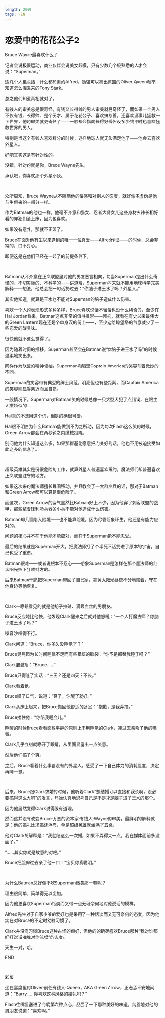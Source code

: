 ```yaml
---
length: 2069
tags: FIN
---
```


# 恋爱中的花花公子2

Bruce Wayne最喜欢什么？

记者会说极限运动，商业伙伴会说美女超模，只有少数几个极熟悉的人才会说：“Superman。”

这几个人里包括：什么都知道的Alfred，勉强可以猜出原因的Oliver Queen和不知道怎么混进来的Tony Stark。

总之他们知道真相就对了。

有钱人的审美总是很奇怪，有钱又长得帅的男人审美就更奇怪了，而如果一个男人不仅有钱、长得帅、是个天才、属于花花公子、喜欢搞慈善，还喜欢没事儿拯救一下世界，他的审美就更奇怪了——一般都会指向长得好看但没多少钱平时也喜欢拯救世界的男人。

特别是当这个有钱人喜欢精分的时候，这样地球人就无法满足他了——他会去喜欢外星人。

好吧其实这是有针对性的。

没错，针对的就是你，Bruce Wayne先生。

承认吧，你喜欢那个外星小伙。

<br>

众所周知，Bruce Wayne从不隐瞒他的情感和对别人的态度，就好像不虚伪是他与生俱来的一部分一样。

作为Batman的他也一样，他毫不介意和猫女、忍者大师女儿这些身材火辣长相好看的罪犯们滚上床，因为他喜欢。

如果没有意外，那就不正常了。

Bruce在面对他有生以来遇到的唯一一位真爱——Alfred作证——的时候，总会非常的，口不对心。

即便这是在他们已经在一起了的前提条件下。

<br>

Batman从不介意在正义联盟里对他的男友恶言相向，每当Superman提出什么奇怪的、不切实际的、不科学的——讲道理，Superman本来就不能用地球科学完美解释——想法，他总会把一句话扔过去：“你脑子进王水了吗？外星人。”

其实他知道，就算是王水也不能对Superman的脑子造成什么伤害。

喜欢一个人的表现形式多种多样，Bruce喜欢说话不留情也没什么稀奇的，至少在Hal Jordan看来，Batman这点非常的值得推崇——拜托，就看在有史以来最伟大的Green Lantern现在还是个单身汉的份上——，至少这给瞭望塔的气息减少了一些恋爱的酸臭味。

很快他就不这么觉得了。

因为随着时间的推移，Superman甚至会在Batman说“你脑子进王水了吗”的时候温柔地笑出来。

同样作为联盟的精神领袖，Superman和隔壁Captain America的笑容有着微妙的不同。

Superman的笑容带有典型的绅士风范，明亮但也有些距离，而Captain America的笑容则显得亲近而且自然。

一般情况下。Superman对Batman笑的时候总像一只大型犬犯了点错误，在跟主人撒娇似的……

Hal真的不想用这个词，但是的确很可爱。

Hal很不明白为什么Batman能做到不为之所动，因为每次Flash这么笑的时候，Green Arrow都会在两秒钟之内缴械投降。

别问他为什么知道这么多，如果那群基佬愿意把门关好的话，他也不用被迫接受如此之多的信息了。

<br>

超级英雄其实是份很危险的工作，就算外星人普遍喜欢纽约，魔法师们却普遍喜欢正义联盟驻守的地方。

如果这次来的魔法师擅长瞬间移动，并且教会了一大群小兵的话，那对于Batman和Green Arrow都可以算是很危险了。

而这次，Green Arrow的运气显然比Batman好上不少，因为他穿了刺客联盟的战甲，那些拿着锋利冷兵器的小兵不能对他造成什么伤害。

Batman却几番陷入险境——也不能算险境，因为尽管险象环生，他还是有能力应对的。

问题的核心并不在于他能不能应对，而在于Superman能不能忍受。

最后的结果就是Superman开大，把魔法师打了个半死不活扔进了原本的宇宙，自己也受了重伤。

Batman很难——或者说根本不忍心——想象Superman是怎样在那个魔法师的红太阳光照下打败对方的。

后来Batman干脆把Superman带回了自己家，拿黄太阳光昼夜不分地照着，守在他身边等他恢复。

<br>

Clark一睁眼看见的就是他胡子拉碴、满眼血丝的男朋友。

Bruce反应地比他快，他发现Clark醒来之后就对他怒吼：“一个人打魔法师？你脑子进王水了吗？”

嗓音沙哑得不行。

Clark问道：“Bruce，你多久没睡觉了？”

Bruce晃晃因为长时间睡眠不足而有些晕眩的脑袋：“你不是都替我睡了吗？”

Clark皱皱眉：“Bruce……”

Bruce只得说了实话：“三天？还是四天？不长。”

Clark看着他。

Bruce叹了口气，说道：“算了，你醒了就好。”

Clark从床上起来，把Bruce搬回他舒适的卧室：“抱歉，是我莽撞。”

Bruce搂住他：“你陪我睡会儿。”

睡醒的时候Bruce看看面容平静的原则上不用睡觉的Clark，凑过去亲吻了他的嘴唇。

Clark几乎立刻就睁开了眼睛，从里面显露出一点笑意。

然后他们搞了个爽。

之后，Bruce看着什么事都没有的外星人，感受了一下自己体力的消耗程度，决定再睡一觉。

<br>

后来，Bruce跟Clark求婚的时候，他听着Clark“想结婚可以直接和我说啊，没必要搞得这么大吧”的发言，开始认真地思考自己是不是才是脑子进了王水的那个。

因为他居然觉得Clark说得很有道理。

然而这并没有改变Bruce·万恶的资本家·有钱人·Wayne的审美，最鲜明的解释就是：他的婚礼比求婚还浮夸，单是超级英雄就坐满了五桌。

他对Clark的解释是：“我就结这么一次婚，如果不弄得大一点，我在媒体面前多没面子。”

“……其实你就是故意的对吧。”

Bruce把脸伸过去亲了他一口：“宝贝你真聪明。”

<br>

为什么Batman总好像不吃Superman微笑那一套呢？

理由很简单，简单得无以复加。

因为他更喜欢Superman恬淡而又带一点无可奈何地对他说话的模样。

Alfred先生对于自家少爷的爱好也是采用了一种恬淡而又无可奈何的态度，因为他实在对Bruce的不定时幼稚习惯了。

Clark并没有习惯Bruce这种古怪的癖好，但他的的确确喜欢Bruce那种“我对谁都好好说话唯独对你流氓”的态度。

天生一对，哈。

END

<br>

彩蛋

坐在宴席里的Oliver·前任有钱人·Queen，AKA Green Arrow，正忐忑不安地问道：“Barry……你喜欢这种风格的婚礼吗？”

Flash往嘴里塞进了今晚第六种点心，品尝了一下那种美好的味道，纯善地对他的男朋友说道：“喜欢啊。”

